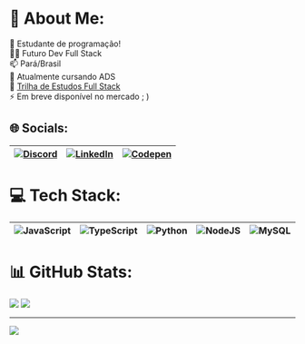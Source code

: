 # 💫 About Me:
📔 Estudante de programação!<br>🧑‍💻 Futuro Dev Full Stack<br>📫 Pará/Brasil<br>📖 Atualmente cursando ADS<br>🔗 [Trilha de Estudos Full Stack](https://bit.ly/3KAtjWI)
<br>⚡ Em breve disponível no mercado ; )


## 🌐 Socials:
| [![Discord](https://img.shields.io/badge/Discord-%237289DA.svg?logo=discord&logoColor=white)](https://discord.gg/lumenbr) | [![LinkedIn](https://img.shields.io/badge/LinkedIn-%230077B5.svg?logo=linkedin&logoColor=white)](https://linkedin.com/in/artur-vale-802565173) | [![Codepen](https://img.shields.io/badge/Codepen-000000?style=for-the-badge&logo=codepen&logoColor=white)](https://codepen.io/ArturVale) |
|---|---|---|

# 💻 Tech Stack:

| ![JavaScript](https://img.shields.io/badge/javascript-%23323330.svg?style=for-the-badge&logo=javascript&logoColor=%23F7DF1E) | ![TypeScript](https://img.shields.io/badge/typescript-%23007ACC.svg?style=for-the-badge&logo=typescript&logoColor=white) | ![Python](https://img.shields.io/badge/python-3670A0?style=for-the-badge&logo=python&logoColor=ffdd54) | ![NodeJS](https://img.shields.io/badge/node.js-6DA55F?style=for-the-badge&logo=node.js&logoColor=white) | ![MySQL](https://img.shields.io/badge/mysql-4479A1.svg?style=for-the-badge&logo=mysql&logoColor=white) |
|---|---|---|---|---|

# 📊 GitHub Stats:
![](https://github-readme-stats.vercel.app/api?username=ArturllVale&theme=cobalt&hide_border=false&include_all_commits=true&count_private=true) 
![](https://github-readme-stats.vercel.app/api/top-langs/?username=ArturllVale&theme=cobalt&hide_border=false&include_all_commits=true&count_private=true&layout=compact)

---
[![](https://visitcount.itsvg.in/api?id=ArturllVale&icon=0&color=6)](https://visitcount.itsvg.in)

<!-- Proudly created with GPRM ( https://gprm.itsvg.in ) -->
